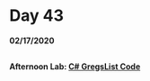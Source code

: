 # Day 43
__02/17/2020__

## 

### 

### 

### 

#### Afternoon Lab: [C# GregsList Code](https://github.com/trevor-r-allen/csharp-gregslist)
